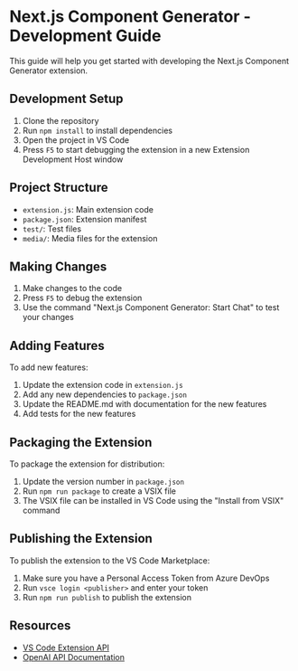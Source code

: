 # Next.js Component Generator - Development Guide

This guide will help you get started with developing the Next.js Component Generator extension.

## Development Setup

1. Clone the repository
2. Run `npm install` to install dependencies
3. Open the project in VS Code
4. Press `F5` to start debugging the extension in a new Extension Development Host window

## Project Structure

- `extension.js`: Main extension code
- `package.json`: Extension manifest
- `test/`: Test files
- `media/`: Media files for the extension

## Making Changes

1. Make changes to the code
2. Press `F5` to debug the extension
3. Use the command "Next.js Component Generator: Start Chat" to test your changes

## Adding Features

To add new features:

1. Update the extension code in `extension.js`
2. Add any new dependencies to `package.json`
3. Update the README.md with documentation for the new features
4. Add tests for the new features

## Packaging the Extension

To package the extension for distribution:

1. Update the version number in `package.json`
2. Run `npm run package` to create a VSIX file
3. The VSIX file can be installed in VS Code using the "Install from VSIX" command

## Publishing the Extension

To publish the extension to the VS Code Marketplace:

1. Make sure you have a Personal Access Token from Azure DevOps
2. Run `vsce login <publisher>` and enter your token
3. Run `npm run publish` to publish the extension

## Resources

- [VS Code Extension API](https://code.visualstudio.com/api)
- [OpenAI API Documentation](https://platform.openai.com/docs/api-reference)
